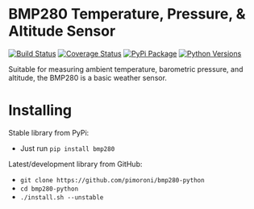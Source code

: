 # BMP280 Temperature, Pressure, & Altitude Sensor

[![Build Status](https://img.shields.io/github/actions/workflow/status/pimoroni/bmp280-python/test.yml?branch=main)](https://github.com/pimoroni/bmp280-python/actions/workflows/test.yml)
[![Coverage Status](https://coveralls.io/repos/github/pimoroni/bmp280-python/badge.svg?branch=main)](https://coveralls.io/github/pimoroni/bmp280-python?branch=main)
[![PyPi Package](https://img.shields.io/pypi/v/bmp280.svg)](https://pypi.python.org/pypi/bmp280)
[![Python Versions](https://img.shields.io/pypi/pyversions/bmp280.svg)](https://pypi.python.org/pypi/bmp280)

Suitable for measuring ambient temperature, barometric pressure, and altitude, the BMP280 is a basic weather sensor.

# Installing

Stable library from PyPi:

* Just run `pip install bmp280`

Latest/development library from GitHub:

* `git clone https://github.com/pimoroni/bmp280-python`
* `cd bmp280-python`
* `./install.sh --unstable`


